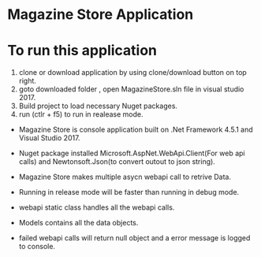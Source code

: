 # Magazine Store Application

# To run this application 

1. clone or download application by using clone/download button on top right.
2. goto downloaded folder , open MagazineStore.sln file in visual studio 2017.
3. Build project to load necessary Nuget packages.
4. run (ctlr + f5) to run in realease mode.

* Magazine Store is console application built on .Net Framework 4.5.1 and Visual Studio 2017.

* Nuget package installed Microsoft.AspNet.WebApi.Client(For web api calls) and Newtonsoft.Json(to convert outout to json string).

* Magazine Store makes multiple asycn webapi call to retrive Data.

* Running in release mode will be faster than running in debug mode.

 * webapi static class handles all the webapi calls.

 * Models contains all the data objects.

 * failed webapi calls will return null object and a error message is logged to console.

